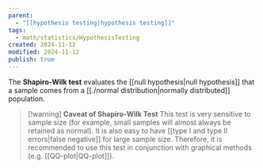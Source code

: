 ```yaml
---
parent:
  - "[[hypothesis testing|hypothesis testing]]"
tags:
  - math/statistics/HypothesisTesting
created: 2024-11-12
modified: 2024-11-12
publish: true
---
```

The **Shapiro-Wilk test** evaluates the [[null hypothesis|null hypothesis]] that a sample comes from a [[./normal distribution|normally distributed]] population.

> [!warning] **Caveat of Shapiro-Wilk Test**
> This test is very sensitive to sample size (for example, small samples will almost always be retained as normal). It is also easy to have [[type I and type II errors|false negative]] for large sample size. Therefore, it is recommended to use this test in conjunction with graphical methods (e.g. [[QQ-plot|QQ-plot]]).